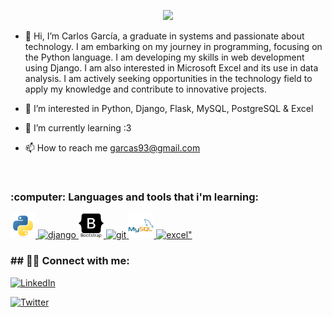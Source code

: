 <p align="center">
  <img src="https://miro.medium.com/max/2048/1*OohqW5DGh9CQS4hLY5FXzA.png" height="150"/>
</p>

- 👋 Hi, I’m Carlos  García, a graduate in systems and passionate about technology. I am embarking on my journey in programming, focusing on the Python language. I am developing my skills in web development using Django. I am also interested in Microsoft Excel and its use in data analysis. I am actively seeking opportunities in the technology field to apply my knowledge and contribute to innovative projects.

- 👀 I’m interested in Python, Django, Flask, MySQL, PostgreSQL & Excel
- 🌱 I’m currently learning  :3
<!--- - 💞️ I’m looking to collaborate with someone --->
- 📫 How to reach me garcas93@gmail.com

<!---
carlosgc93/carlosgc93 is a ✨ special ✨ repository because its `README.md` (this file) appears on your GitHub profile.
You can click the Preview link to take a look at your changes.
--->
<br>
<h3 align="left"> :computer: Languages and tools that i'm learning:</h3>

<p align="left">
   <a href="https://www.python.org" target="_blank" rel="noreferrer"> <img
      src="https://raw.githubusercontent.com/devicons/devicon/master/icons/python/python-original.svg" alt="python"
      width="40" height="40" /> </a> 
  <a href="https://www.djangoproject.com/" target="_blank" rel="noreferrer"> <img src="https://cdn.worldvectorlogo.com/logos/django.svg" alt="django" width="40" height="40"/> </a>
   <a href="https://getbootstrap.com/" target="_blank" rel="noreferrer"> <img src="https://raw.githubusercontent.com/devicons/devicon/master/icons/bootstrap/bootstrap-plain-wordmark.svg"
      alt="bootstrap" width="40" height="40" /> </a> 
  <a href="https://git-scm.com/" target="_blank" rel="noreferrer"> <img src="https://www.vectorlogo.zone/logos/git-scm/git-scm-icon.svg" alt="git" width="40" height="40"/> </a>
      <a href="https://www.mysql.com/" target="_blank" rel="noreferrer"> <img
      src="https://raw.githubusercontent.com/devicons/devicon/master/icons/mysql/mysql-original-wordmark.svg"
      alt="mysql" width="40" height="40" /> </a>
   <a href="https://www.microsoft.com/es/microsoft-365/excel" target="_blank" rel="noreferrer"> 
     <img src="https://cdn.icon-icons.com/icons2/2397/PNG/512/microsoft_office_excel_logo_icon_145720.png"
      alt=excel" width="40" height="40" /> </a>

<br>

  <h3 align="left"> ## 🙋‍♂️ Connect with me:</h3>

<p align="left">
  <a href="https://www.linkedin.com/in/cagc93/"><img alt="LinkedIn" title="LinkedIn" src="https://img.shields.io/badge/-LinkedIn-0077B5?style=for-the- 
               badge&logo=linkedin&logoColor=white"/> </a>
  
  <a href="https://twitter.com/carlosgc93"><img alt="Twitter" title="Twitter" src="https://img.shields.io/badge/-Twitter-1DA1F2?style=for-the-badge&logo=twitter&logoColor=white"/></a>
 </p>
  
